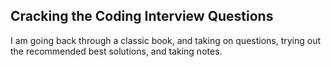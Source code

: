 ## Cracking the Coding Interview Questions

I am going back through a classic book, and taking on questions, trying out the recommended best solutions, and taking notes.

